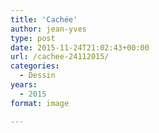 ```yaml
---
title: 'Cachée'
author: jean-yves
type: post
date: 2015-11-24T21:02:43+00:00
url: /cachee-24112015/
categories:
  - Dessin
years:
  - 2015
format: image

---
```

